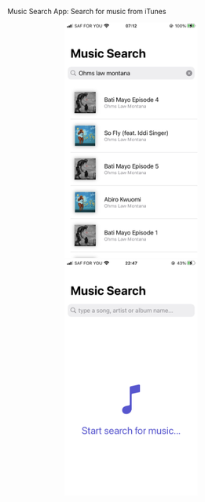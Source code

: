 Music Search App: Search for music from iTunes

<p align="center">
  <img src="screenshot/screenshot.jpeg" width="270"/>
  <img src="screenshot/screenshot2.jpeg" width="270"/>
</p>
